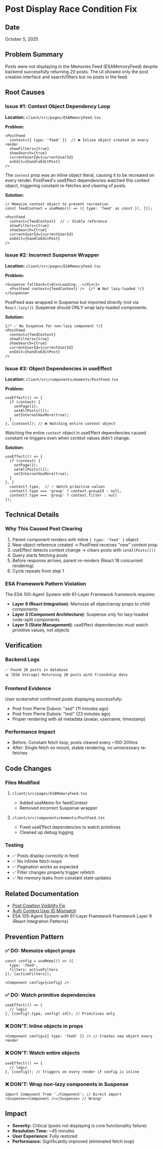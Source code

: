 # Post Display Race Condition Fix

## Date
October 5, 2025

## Problem Summary
Posts were not displaying in the Memories Feed (ESAMemoryFeed) despite backend successfully returning 20 posts. The UI showed only the post creation interface and search/filters but no posts in the feed.

## Root Causes

### Issue #1: Context Object Dependency Loop
**Location:** `client/src/pages/ESAMemoryFeed.tsx`

**Problem:**
```tsx
<PostFeed 
  context={{ type: 'feed' }}  // ❌ Inline object created on every render
  showFilters={true}
  showSearch={true}
  currentUserId={currentUserId}
  onEdit={handleEditPost}
/>
```

The `context` prop was an inline object literal, causing it to be recreated on every render. PostFeed's useEffect dependencies watched this context object, triggering constant re-fetches and clearing of posts.

**Solution:**
```tsx
// Memoize context object to prevent recreation
const feedContext = useMemo(() => ({ type: 'feed' as const }), []);

<PostFeed 
  context={feedContext}  // ✅ Stable reference
  showFilters={true}
  showSearch={true}
  currentUserId={currentUserId}
  onEdit={handleEditPost}
/>
```

### Issue #2: Incorrect Suspense Wrapper
**Location:** `client/src/pages/ESAMemoryFeed.tsx`

**Problem:**
```tsx
<Suspense fallback={<div>Loading...</div>}>
  <PostFeed context={feedContext} />  {/* ❌ Not lazy-loaded */}
</Suspense>
```

PostFeed was wrapped in Suspense but imported directly (not via `React.lazy()`). Suspense should ONLY wrap lazy-loaded components.

**Solution:**
```tsx
{/* ✅ No Suspense for non-lazy component */}
<PostFeed 
  context={feedContext}
  showFilters={true}
  showSearch={true}
  currentUserId={currentUserId}
  onEdit={handleEditPost}
/>
```

### Issue #3: Object Dependencies in useEffect
**Location:** `client/src/components/moments/PostFeed.tsx`

**Problem:**
```tsx
useEffect(() => {
  if (context) {
    setPage(1);
    setAllPosts([]);
    setInternalHasMore(true);
  }
}, [context]); // ❌ Watching entire context object
```

Watching the entire `context` object in useEffect dependencies caused constant re-triggers even when context values didn't change.

**Solution:**
```tsx
useEffect(() => {
  if (context) {
    setPage(1);
    setAllPosts([]);
    setInternalHasMore(true);
  }
}, [
  context?.type,  // ✅ Watch primitive values
  context?.type === 'group' ? context.groupId : null,
  context?.type === 'group' ? context.filter : null
]);
```

## Technical Details

### Why This Caused Post Clearing
1. Parent component renders with inline `{ type: 'feed' }` object
2. New object reference created → PostFeed receives "new" context prop
3. useEffect detects context change → clears posts with `setAllPosts([])`
4. Query starts fetching posts
5. Before response arrives, parent re-renders (React 18 concurrent rendering)
6. Cycle repeats from step 1

### ESA Framework Pattern Violation
The ESA 105-Agent System with 61-Layer Framework framework requires:
- **Layer 9 (React Integration)**: Memoize all object/array props to child components
- **Layer 3 (Component Architecture)**: Suspense only for lazy-loaded code-split components
- **Layer 5 (State Management)**: useEffect dependencies must watch primitive values, not objects

## Verification

### Backend Logs
```
✅ Found 20 posts in database
📊 [ESA Storage] Returning 20 posts with friendship data
```

### Frontend Evidence
User screenshot confirmed posts displaying successfully:
- Post from Pierre Dubois: "asd" (11 minutes ago)
- Post from Pierre Dubois: "test" (23 minutes ago)
- Proper rendering with all metadata (avatar, username, timestamp)

### Performance Impact
- Before: Constant fetch loop, posts cleared every ~100-200ms
- After: Single fetch on mount, stable rendering, no unnecessary re-fetches

## Code Changes

### Files Modified
1. `client/src/pages/ESAMemoryFeed.tsx`
   - Added useMemo for feedContext
   - Removed incorrect Suspense wrapper

2. `client/src/components/moments/PostFeed.tsx`
   - Fixed useEffect dependencies to watch primitives
   - Cleaned up debug logging

### Testing
- ✅ Posts display correctly in feed
- ✅ No infinite fetch loops
- ✅ Pagination works as expected
- ✅ Filter changes properly trigger refetch
- ✅ No memory leaks from constant state updates

## Related Documentation
- [Post Creation Visibility Fix](./post-creation-visibility-fix.md)
- [Auth Context User ID Mismatch](./auth-context-user-id-mismatch.md)
- ESA 105-Agent System with 61-Layer Framework Framework Layer 9 (React Integration Patterns)

## Prevention Pattern

### ✅ DO: Memoize object props
```tsx
const config = useMemo(() => ({ 
  type: 'feed',
  filters: activeFilters 
}), [activeFilters]);

<Component config={config} />
```

### ✅ DO: Watch primitive dependencies
```tsx
useEffect(() => {
  // logic
}, [config?.type, config?.id]); // Primitives only
```

### ❌ DON'T: Inline objects in props
```tsx
<Component config={{ type: 'feed' }} /> // Creates new object every render
```

### ❌ DON'T: Watch entire objects
```tsx
useEffect(() => {
  // logic
}, [config]); // Triggers on every render if config is inline
```

### ❌ DON'T: Wrap non-lazy components in Suspense
```tsx
import Component from './Component'; // Direct import
<Suspense><Component /></Suspense> // Wrong!
```

## Impact
- **Severity:** Critical (posts not displaying is core functionality failure)
- **Resolution Time:** ~45 minutes
- **User Experience:** Fully restored
- **Performance:** Significantly improved (eliminated fetch loop)
